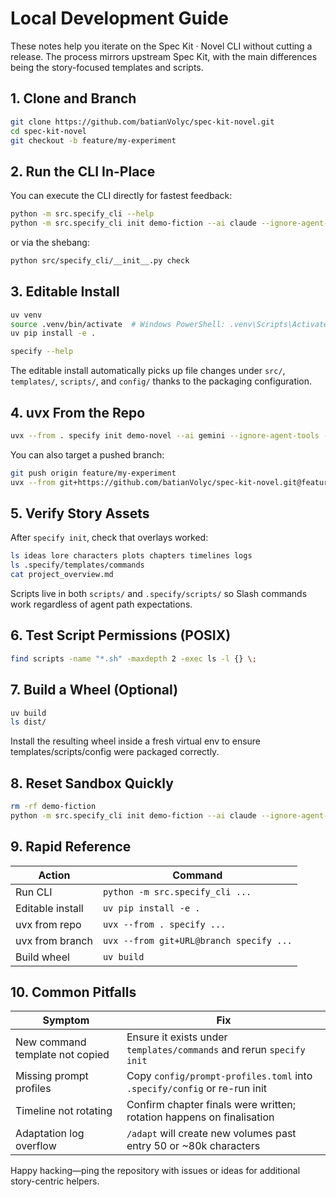 # Local Development Guide

These notes help you iterate on the Spec Kit · Novel CLI without cutting a release. The process mirrors upstream Spec Kit, with the main differences being the story-focused templates and scripts.

## 1. Clone and Branch

```bash
git clone https://github.com/batianVolyc/spec-kit-novel.git
cd spec-kit-novel
git checkout -b feature/my-experiment
```

## 2. Run the CLI In-Place

You can execute the CLI directly for fastest feedback:

```bash
python -m src.specify_cli --help
python -m src.specify_cli init demo-fiction --ai claude --ignore-agent-tools --script sh
```

or via the shebang:

```bash
python src/specify_cli/__init__.py check
```

## 3. Editable Install

```bash
uv venv
source .venv/bin/activate  # Windows PowerShell: .venv\Scripts\Activate.ps1
uv pip install -e .

specify --help
```

The editable install automatically picks up file changes under `src/`, `templates/`, `scripts/`, and `config/` thanks to the packaging configuration.

## 4. uvx From the Repo

```bash
uvx --from . specify init demo-novel --ai gemini --ignore-agent-tools --script ps
```

You can also target a pushed branch:

```bash
git push origin feature/my-experiment
uvx --from git+https://github.com/batianVolyc/spec-kit-novel.git@feature/my-experiment specify init demo-branch
```

## 5. Verify Story Assets

After `specify init`, check that overlays worked:

```bash
ls ideas lore characters plots chapters timelines logs
ls .specify/templates/commands
cat project_overview.md
```

Scripts live in both `scripts/` and `.specify/scripts/` so Slash commands work regardless of agent path expectations.

## 6. Test Script Permissions (POSIX)

```bash
find scripts -name "*.sh" -maxdepth 2 -exec ls -l {} \;
```

## 7. Build a Wheel (Optional)

```bash
uv build
ls dist/
```

Install the resulting wheel inside a fresh virtual env to ensure templates/scripts/config were packaged correctly.

## 8. Reset Sandbox Quickly

```bash
rm -rf demo-fiction
python -m src.specify_cli init demo-fiction --ai claude --ignore-agent-tools --script sh
```

## 9. Rapid Reference

| Action | Command |
| ------ | ------- |
| Run CLI | `python -m src.specify_cli ...` |
| Editable install | `uv pip install -e .` |
| uvx from repo | `uvx --from . specify ...` |
| uvx from branch | `uvx --from git+URL@branch specify ...` |
| Build wheel | `uv build` |

## 10. Common Pitfalls

| Symptom | Fix |
|---------|-----|
| New command template not copied | Ensure it exists under `templates/commands` and rerun `specify init` |
| Missing prompt profiles | Copy `config/prompt-profiles.toml` into `.specify/config` or re-run init |
| Timeline not rotating | Confirm chapter finals were written; rotation happens on finalisation |
| Adaptation log overflow | `/adapt` will create new volumes past entry 50 or ~80k characters |

Happy hacking—ping the repository with issues or ideas for additional story-centric helpers.
